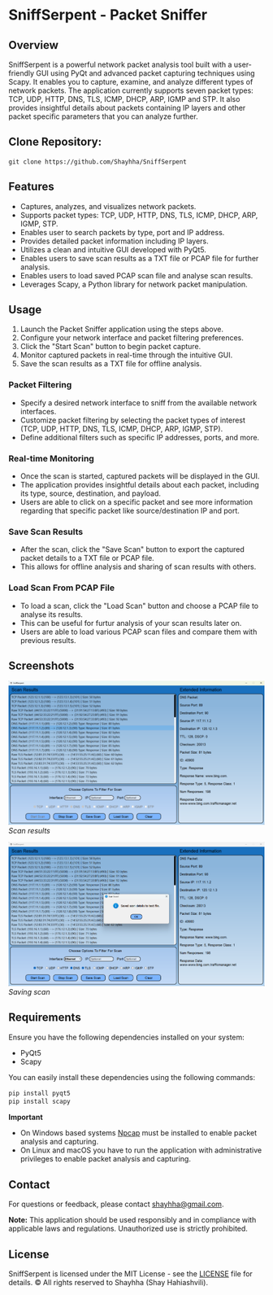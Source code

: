 # SniffSerpent - Packet Sniffer

## Overview

SniffSerpent is a powerful network packet analysis tool built with a user-friendly GUI using PyQt and advanced packet capturing techniques using Scapy. It enables you to capture, examine, and analyze different types of network packets. The application currently supports seven packet types: TCP, UDP, HTTP, DNS, TLS, ICMP, DHCP, ARP, IGMP and STP. It also provides insightful details about packets containing IP layers and other packet specific parameters that you can analyze further.

## Clone Repository:

```shell
git clone https://github.com/Shayhha/SniffSerpent
```

## Features

- Captures, analyzes, and visualizes network packets.
- Supports packet types: TCP, UDP, HTTP, DNS, TLS, ICMP, DHCP, ARP, IGMP, STP.
- Enables user to search packets by type, port and IP address.
- Provides detailed packet information including IP layers.
- Utilizes a clean and intuitive GUI developed with PyQt5.
- Enables users to save scan results as a TXT file or PCAP file for further analysis.
- Enables users to load saved PCAP scan file and analyse scan results.
- Leverages Scapy, a Python library for network packet manipulation.

## Usage

1. Launch the Packet Sniffer application using the steps above.
2. Configure your network interface and packet filtering preferences.
3. Click the "Start Scan" button to begin packet capture.
4. Monitor captured packets in real-time through the intuitive GUI.
5. Save the scan results as a TXT file for offline analysis.

### Packet Filtering

- Specify a desired network interface to sniff from the available network interfaces.
- Customize packet filtering by selecting the packet types of interest (TCP, UDP, HTTP, DNS, TLS, ICMP, DHCP, ARP, IGMP, STP).
- Define additional filters such as specific IP addresses, ports, and more.

### Real-time Monitoring

- Once the scan is started, captured packets will be displayed in the GUI.
- The application provides insightful details about each packet, including its type, source, destination, and payload.
- Users are able to click on a specific packet and see more information regarding that specific packet like source/destination IP and port.

### Save Scan Results

- After the scan, click the "Save Scan" button to export the captured packet details to a TXT file or PCAP file.
- This allows for offline analysis and sharing of scan results with others.

### Load Scan From PCAP File

- To load a scan, click the "Load Scan" button and choose a PCAP file to analyse its results.
- This can be useful for furtur analysis of your scan results later on.
- Users are able to load various PCAP scan files and compare them with previous results.

## Screenshots

![Screenshot 1](SniffSerpent/images/scanScreenShot1.png)
*Scan results*

![Screenshot 2](SniffSerpent/images/scanScreenShot2.png)
*Saving scan*

## Requirements

Ensure you have the following dependencies installed on your system:

- PyQt5
- Scapy

You can easily install these dependencies using the following commands:

```bash
pip install pyqt5
pip install scapy
```

**Important** 
- On Windows based systems [Npcap](https://npcap.com/#download) must be installed to enable packet analysis and capturing.
- On Linux and macOS you have to run the application with administrative privileges to enable packet analysis and capturing.

## Contact

For questions or feedback, please contact [shayhha@gmail.com](mailto:shayhha@gmail.com).

**Note:** This application should be used responsibly and in compliance with applicable laws and regulations. Unauthorized use is strictly prohibited.

## License

SniffSerpent is licensed under the MIT License - see the [LICENSE](LICENSE) file for details.
© All rights reserved to Shayhha (Shay Hahiashvili).
